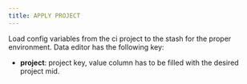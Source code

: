 ```yaml
---
title: APPLY PROJECT
---
```


Load config variables from the ci project to the stash for the proper environment. Data editor has the following key:   

* **project**:  project key, value column has to be filled with the desired project mid.


